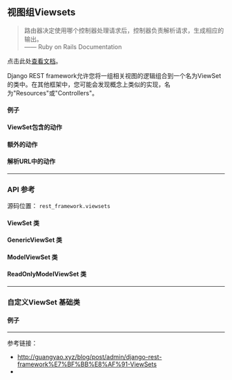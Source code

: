 ## 视图组Viewsets

> 路由器决定使用哪个控制器处理请求后，控制器负责解析请求，生成相应的输出。  
—— Ruby on Rails Documentation

点击此处[查看文档](http://guides.rubyonrails.org/action_controller_overview.html)。

Django REST framework允许您将一组相关视图的逻辑组合到一个名为ViewSet的类中。在其他框架中，您可能会发现概念上类似的实现，名为"Resources"或"Controllers"。

#### 例子

#### ViewSet包含的动作

#### 额外的动作

#### 解析URL中的动作

---

### API 参考

源码位置： ```rest_framework.viewsets```

#### ViewSet 类

#### GenericViewSet 类

#### ModelViewSet 类

#### ReadOnlyModelViewSet 类

---

### 自定义ViewSet 基础类

#### 例子

---

参考链接：
- http://guangyao.xyz/blog/post/admin/django-rest-framework%E7%BF%BB%E8%AF%91-ViewSets
- 